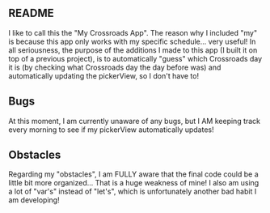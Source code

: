 ## README

I like to call this the "My Crossroads App". The reason why I included "my" is because this app only works with my specific schedule... very useful! In all seriousness, the purpose of the additions I made to this app (I built it on top of a previous project), is to automatically "guess" which Crossroads day it is (by checking what Crossroads day the day before was) and automatically updating the pickerView, so I don't have to! 


## Bugs
At this moment, I am currently unaware of any bugs, but I AM keeping track every morning to see if my pickerView automatically updates! 

## Obstacles
Regarding my "obstacles", I am FULLY aware that the final code could be a little bit more organized... That is a huge weakness of mine! I also am using a lot of "var's" instead of "let's", which is unfortunately another bad habit I am developing!


